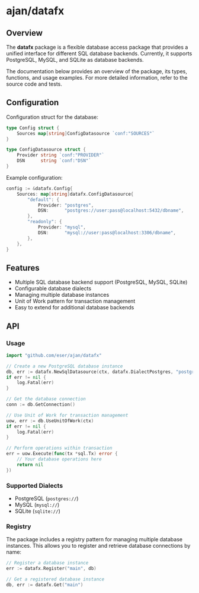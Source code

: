 # ajan/datafx

## Overview

The **datafx** package is a flexible database access package that provides a unified interface for different SQL database backends. Currently, it supports PostgreSQL, MySQL, and SQLite as database backends.

The documentation below provides an overview of the package, its types, functions, and usage examples. For more detailed
information, refer to the source code and tests.

## Configuration

Configuration struct for the database:

```go
type Config struct {
    Sources map[string]ConfigDatasource `conf:"SOURCES"`
}

type ConfigDatasource struct {
    Provider string `conf:"PROVIDER"`
    DSN      string `conf:"DSN"`
}
```

Example configuration:
```go
config := &datafx.Config{
    Sources: map[string]datafx.ConfigDatasource{
        "default": {
            Provider: "postgres",
            DSN:      "postgres://user:pass@localhost:5432/dbname",
        },
        "readonly": {
            Provider: "mysql",
            DSN:      "mysql://user:pass@localhost:3306/dbname",
        },
    },
}
```

## Features

- Multiple SQL database backend support (PostgreSQL, MySQL, SQLite)
- Configurable database dialects
- Managing multiple database instances
- Unit of Work pattern for transaction management
- Easy to extend for additional database backends

## API

### Usage

```go
import "github.com/eser/ajan/datafx"

// Create a new PostgreSQL database instance
db, err := datafx.NewSqlDatasource(ctx, datafx.DialectPostgres, "postgres://localhost:5432/mydb")
if err != nil {
    log.Fatal(err)
}

// Get the database connection
conn := db.GetConnection()

// Use Unit of Work for transaction management
uow, err := db.UseUnitOfWork(ctx)
if err != nil {
    log.Fatal(err)
}

// Perform operations within transaction
err = uow.Execute(func(tx *sql.Tx) error {
    // Your database operations here
    return nil
})
```

### Supported Dialects

- PostgreSQL (`postgres://`)
- MySQL (`mysql://`)
- SQLite (`sqlite://`)

### Registry

The package includes a registry pattern for managing multiple database instances. This allows you to register and retrieve database connections by name:

```go
// Register a database instance
err := datafx.Register("main", db)

// Get a registered database instance
db, err := datafx.Get("main")
```
